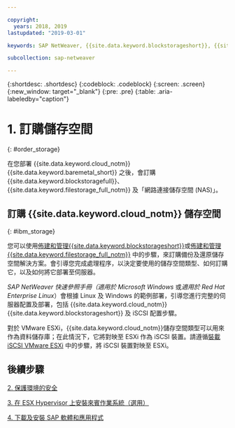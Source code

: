 ```yaml
---

copyright:
  years: 2018, 2019
lastupdated: "2019-03-01"

keywords: SAP NetWeaver, {{site.data.keyword.blockstorageshort}}, {{site.data.keyword.filestorage_full_notm}}, {{site.data.keyword.cloud_notm}}, {{site.data.keyword.baremetal_short}}

subcollection: sap-netweaver

---
```


{:shortdesc: .shortdesc}
{:codeblock: .codeblock}
{:screen: .screen}
{:new_window: target="_blank"}
{:pre: .pre}
{:table: .aria-labeledby="caption"}

# 1. 訂購儲存空間
{: #order_storage}

在您部署 {{site.data.keyword.cloud_notm}}{{site.data.keyword.baremetal_short}} 之後，會訂購 {{site.data.keyword.blockstoragefull}}、{{site.data.keyword.filestorage_full_notm}} 及「網路連接儲存空間 (NAS)」。

## 訂購 {{site.data.keyword.cloud_notm}} 儲存空間
{: #ibm_storage}

您可以使用[佈建和管理{{site.data.keyword.blockstorageshort}}](/docs/infrastructure/BlockStorage?topic=BlockStorage-GettingStarted#GettingStarted)或[佈建和管理 {{site.data.keyword.filestorage_full_notm}}](/docs/infrastructure/FileStorage?topic=FileStorage-orderingConsole#orderingConsole) 中的步驟，來訂購備份及還原儲存空間解決方案。會引導您完成處理程序，以決定要使用的儲存空間類型、如何訂購它，以及如何將它部署至伺服器。

*SAP NetWeaver 快速參照手冊（適用於 Microsoft Windows* 或*適用於 Red Hat Enterprise Linux*）會根據 Linux 及 Windows 的範例部署，引導您進行完整的伺服器配置及部署，包括 {{site.data.keyword.cloud_notm}}{{site.data.keyword.blockstorageshort}} 及 iSCSI 配置步驟。

對於 VMware ESXi，{{site.data.keyword.cloud_notm}}儲存空間類型可以用來作為資料儲存庫；在此情況下，它將對映至 ESXi 作為 iSCSI 裝置。請遵循[裝載 iSCSI VMware ESXi](/docs/infrastructure/vmware?topic=VMware-mounting-iscsi-vmware-esxi#mounting-iscsi-vmware-esxi) 中的步驟，將 iSCSI 裝置對映至 ESXi。

## 後續步驟

  [2. 保護環境的安全](/docs/infrastructure/sap-netweaver?topic=sap-netweaver-secure_environment#secure_environment)

  [3. 在 ESX Hypervisor 上安裝來賓作業系統（選用）](/docs/infrastructure/sap-netweaver?topic=sap-netweaver-install_guest_os#install_guest_os)

  [4. 下載及安裝 SAP 軟體和應用程式](/docs/infrastructure/sap-netweaver?topic=sap-netweaver-install_sap#install_sap)
